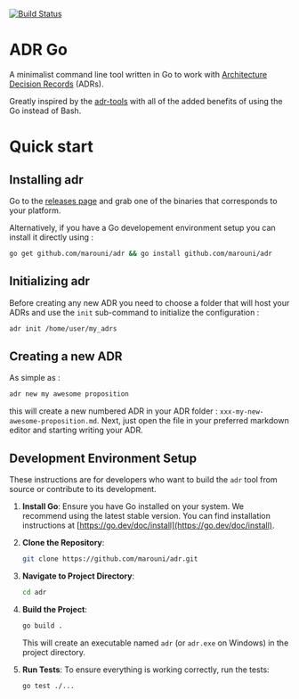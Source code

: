 [![Build Status](https://travis-ci.com/marouni/adr.svg?branch=master)](https://travis-ci.com/marouni/adr)

# ADR Go
A minimalist command line tool written in Go to work with [Architecture Decision Records](http://thinkrelevance.com/blog/2011/11/15/documenting-architecture-decisions) (ADRs).

Greatly inspired by the [adr-tools](https://github.com/npryce/adr-tools) with all of the added benefits of using the Go instead of Bash.

# Quick start
## Installing adr
Go to the [releases page](https://github.com/marouni/adr/releases) and grab one of the binaries that corresponds to your platform.

Alternatively, if you have a Go developement environment setup you can install it directly using :
```bash
go get github.com/marouni/adr && go install github.com/marouni/adr
```


## Initializing adr
Before creating any new ADR you need to choose a folder that will host your ADRs and use the `init` sub-command to initialize the configuration :

```bash
adr init /home/user/my_adrs
```

## Creating a new ADR

As simple as :
```bash
adr new my awesome proposition
```
this will create a new numbered ADR in your ADR folder :
`xxx-my-new-awesome-proposition.md`.
Next, just open the file in your preferred markdown editor and starting writing your ADR.

## Development Environment Setup

These instructions are for developers who want to build the `adr` tool from source or contribute to its development.

1.  **Install Go**: Ensure you have Go installed on your system. We recommend using the latest stable version. You can find installation instructions at [https://go.dev/doc/install](https://go.dev/doc/install).

2.  **Clone the Repository**:
    ```bash
    git clone https://github.com/marouni/adr.git
    ```

3.  **Navigate to Project Directory**:
    ```bash
    cd adr
    ```

4.  **Build the Project**:
    ```bash
    go build .
    ```
    This will create an executable named `adr` (or `adr.exe` on Windows) in the project directory.

5.  **Run Tests**: To ensure everything is working correctly, run the tests:
    ```bash
    go test ./...
    ```
